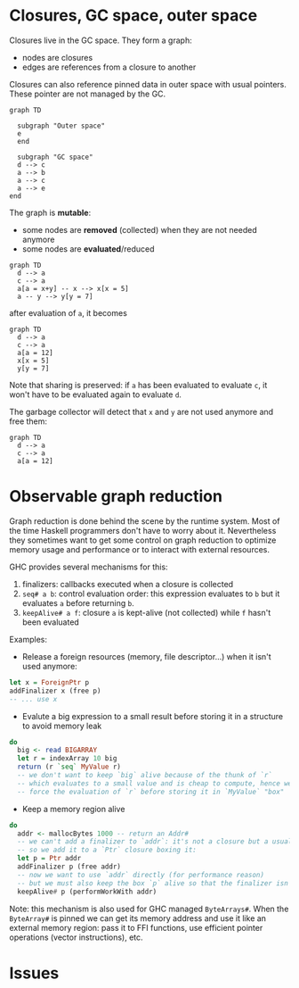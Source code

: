 # Closures, GC space, outer space

Closures live in the GC space. They form a graph:
* nodes are closures
* edges are references from a closure to another

Closures can also reference pinned data in outer space with usual pointers. These pointer are not managed by the GC.

```mermaid
graph TD

  subgraph "Outer space"
  e
  end

  subgraph "GC space"
  d --> c
  a --> b
  a --> c
  a --> e
end
```

The graph is **mutable**:
* some nodes are **removed** (collected) when they are not needed anymore
* some nodes are **evaluated**/reduced

```mermaid
graph TD
  d --> a
  c --> a
  a[a = x+y] -- x --> x[x = 5]
  a -- y --> y[y = 7]
```

after evaluation of `a`, it becomes

```mermaid
graph TD
  d --> a
  c --> a
  a[a = 12]
  x[x = 5]
  y[y = 7]
```

Note that sharing is preserved: if `a` has been evaluated to evaluate `c`, it won't have to be evaluated again to evaluate `d`.

The garbage collector will detect that `x` and `y` are not used anymore and free them:

```mermaid
graph TD
  d --> a
  c --> a
  a[a = 12]
```

# Observable graph reduction

Graph reduction is done behind the scene by the runtime system. Most of the time Haskell programmers don't have to worry about it. Nevertheless they sometimes want to get some control on graph reduction to optimize memory usage and performance or to interact with external resources.

GHC provides several mechanisms for this:
1. finalizers: callbacks executed when a closure is collected
2. `seq# a b`: control evaluation order: this expression evaluates to `b` but it evaluates `a` before returning `b`.
3. `keepAlive# a f`: closure `a` is kept-alive (not collected) while `f` hasn't been evaluated

Examples:

* Release a foreign resources (memory, file descriptor...) when it isn't used anymore:

```haskell
let x = ForeignPtr p
addFinalizer x (free p) 
-- ... use x
```

* Evalute a big expression to a small result before storing it in a structure to avoid memory leak

```haskell
do
  big <- read BIGARRAY
  let r = indexArray 10 big
  return (r `seq` MyValue r)
  -- we don't want to keep `big` alive because of the thunk of `r`
  -- which evaluates to a small value and is cheap to compute, hence we
  -- force the evaluation of `r` before storing it in `MyValue` "box"
```

* Keep a memory region alive

```haskell
do
  addr <- mallocBytes 1000 -- return an Addr#
  -- we can't add a finalizer to `addr`: it's not a closure but a usual pointer (a number)
  -- so we add it to a `Ptr` closure boxing it:
  let p = Ptr addr
  addFinalizer p (free addr)
  -- now we want to use `addr` directly (for performance reason)
  -- but we must also keep the box `p` alive so that the finalizer isn't run!
  keepAlive# p (performWorkWith addr)
```

Note: this mechanism is also used for GHC managed `ByteArrays#`. When the `ByteArray#` is pinned we can get its memory address and use it like an external memory region: pass it to FFI functions, use efficient pointer operations (vector instructions), etc.

# Issues